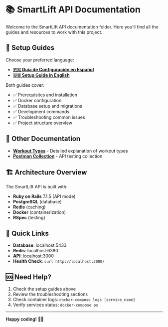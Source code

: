 # 📚 SmartLift API Documentation

Welcome to the SmartLift API documentation folder. Here you'll find all the guides and resources to work with this project.

## 🚀 Setup Guides

Choose your preferred language:

- **[🇪🇸 Guía de Configuración en Español](SETUP_GUIA_ES.md)**
- **[🇺🇸 Setup Guide in English](SETUP_GUIDE_EN.md)**

Both guides cover:
- ✅ Prerequisites and installation
- ✅ Docker configuration
- ✅ Database setup and migrations
- ✅ Development commands
- ✅ Troubleshooting common issues
- ✅ Project structure overview

## 📁 Other Documentation

- **[Workout Types](workout_types.md)** - Detailed explanation of workout types
- **[Postman Collection](postman/)** - API testing collection

## 🏗️ Architecture Overview

The SmartLift API is built with:
- **Ruby on Rails** 7.1.5 (API mode)
- **PostgreSQL** (database)
- **Redis** (caching)
- **Docker** (containerization)
- **RSpec** (testing)

## 🔗 Quick Links

- **Database**: localhost:5433
- **Redis**: localhost:6380
- **API**: localhost:3000
- **Health Check**: `curl http://localhost:3000/`

## 🆘 Need Help?

1. Check the setup guides above
2. Review the troubleshooting sections
3. Check container logs: `docker-compose logs [service_name]`
4. Verify services status: `docker-compose ps`

---

**Happy coding!** 🏋️‍♂️ 
